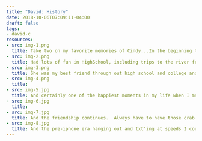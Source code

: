 ```yaml
---
title: "David: History"
date: 2018-10-06T07:09:11-04:00
draft: false
tags:
- david-c
resources:
- src: img-1.png
  title: Take two on my favorite memories of Cindy...In the beginning there was tenth grade and I met Cindy at a math competition, that neither of us were competing at, but wanted the extra credit points for volunteering.  Was instantly charmed with her outgoing friendly, joking, high energy self.
- src: img-2.png
  title: Had lots of fun in HighSchool, including trips to the river front parks for inspiration for drawing (She and her Art friends let me hang out even though I was more a computer geek, was ok with a pencil and pad at the time..), lost of stories I need to write down, but certainly a highlight was doing a double date with her for Junior prom.
- src: img-3.png
  title: She was my best friend through out high school and college and not sure how I would have managed with out her.  We even worked together in the Campus Sound/Tech crew called SpinalTech.  Trips to Disney, helping with Art projects, comparing the merits of PCs vs Macs, always something to chat about on the phone or in person.
- src: img-4.png
  title:
- src: img-5.jpg
  title: And certainly one of the happiest moments in my life when I married my wife (also named Cindy), and Cindy was my best person at the wedding (and thank you Cindy for putting up with my NY relatives concept of a bachelor party).
- src: img-6.jpg
  title:
- src: img-7.jpg
  title: And the friendship continues.  Always have to have those crab moments.
- src: img-8.jpg
  title: And the pre-iphone era hanging out and txt'ing at speeds I could never match
---
```

